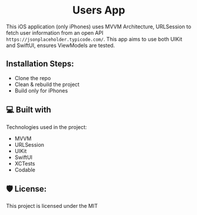 <h1 align="center" id="title">Users App</h1>

<p id="description">This iOS application (only iPhones) uses MVVM Architecture, URLSession to fetch user information from an open API <code>https://jsonplaceholder.typicode.com/</code>. This app aims to use both UIKit and SwiftUI, ensures ViewModels are tested.</p>

<h2>Installation Steps:</h2>

*   Clone the repo
*   Clean & rebuild the project
*   Build only for iPhones
  
<h2>💻 Built with</h2>

Technologies used in the project:

*   MVVM
*   URLSession
*   UIKit
*   SwiftUI
*   XCTests
*   Codable

<h2>🛡️ License:</h2>

This project is licensed under the MIT
